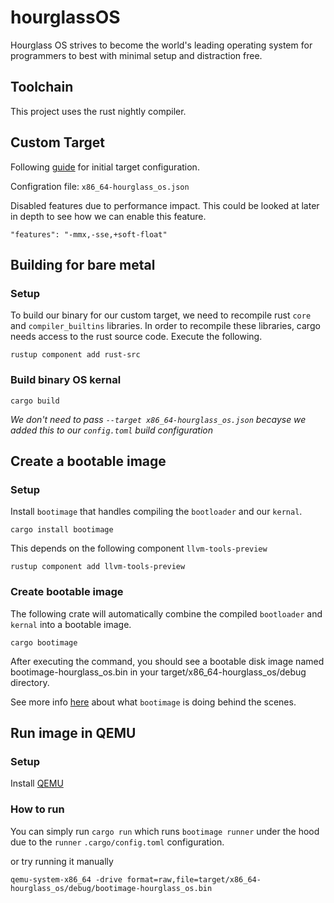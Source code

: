 # hourglassOS

Hourglass OS strives to become the world's leading operating system for programmers to best with minimal setup and distraction free.

## Toolchain

This project uses the rust nightly compiler.

## Custom Target

Following [guide](https://os.phil-opp.com/minimal-rust-kernel/#target-specification) for initial target configuration.

Configration file: `x86_64-hourglass_os.json`

Disabled features due to performance impact.
This could be looked at later in depth to see how we can enable this feature.

`"features": "-mmx,-sse,+soft-float"`

## Building for bare metal

### Setup

To build our binary for our custom target, we need to recompile rust `core` and `compiler_builtins` libraries.
In order to recompile these libraries, cargo needs access to the rust source code. Execute the following.

`rustup component add rust-src`

### Build binary OS kernal

`cargo build`

_We don't need to pass `--target x86_64-hourglass_os.json` becayse we added this to our `config.toml` build configuration_

## Create a bootable image

### Setup

Install `bootimage` that handles compiling the `bootloader` and our `kernal`.

`cargo install bootimage`

This depends on the following component `llvm-tools-preview`

`rustup component add llvm-tools-preview`

### Create bootable image

The following crate will automatically combine the compiled `bootloader` and `kernal` into a bootable image.

`cargo bootimage`

After executing the command, you should see a bootable disk image named bootimage-hourglass_os.bin in your target/x86_64-hourglass_os/debug directory.

See more info [here](https://os.phil-opp.com/minimal-rust-kernel/#how-does-it-work) about what `bootimage` is doing behind the scenes.

## Run image in QEMU

### Setup

Install [QEMU](https://www.qemu.org/download/#macos)

### How to run

You can simply run `cargo run` which runs `bootimage runner` under the hood due to the `runner` `.cargo/config.toml` configuration.

or try running it manually

`qemu-system-x86_64 -drive format=raw,file=target/x86_64-hourglass_os/debug/bootimage-hourglass_os.bin`
